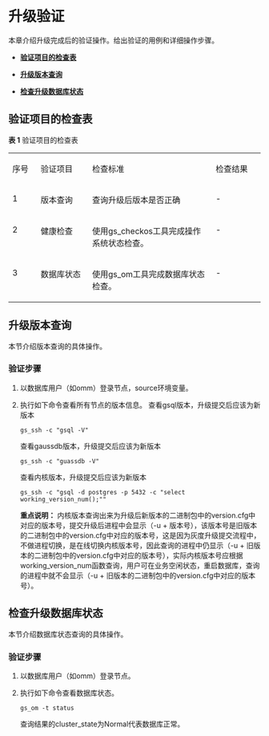# 升级验证

本章介绍升级完成后的验证操作。给出验证的用例和详细操作步骤。

-   **[验证项目的检查表](#验证项目的检查表)**  

-   **[升级版本查询](#升级版本查询)**  

-   **[检查升级数据库状态](#检查升级数据库状态)**  

## 验证项目的检查表

**表 1**  验证项目的检查表

<a name="toc218487221"></a>

<table><tbody><tr id="row35302572"><td class="cellrowborder" valign="top" width="11.219999999999999%"><p id="p40936059"><a name="p40936059"></a><a name="p40936059"></a>序号</p>
</td>
<td class="cellrowborder" valign="top" width="20.41%"><p id="p27486471"><a name="p27486471"></a><a name="p27486471"></a>验证项目</p>
</td>
<td class="cellrowborder" valign="top" width="48.980000000000004%"><p id="p11811639"><a name="p11811639"></a><a name="p11811639"></a>检查标准</p>
</td>
<td class="cellrowborder" valign="top" width="19.39%"><p id="p17218675"><a name="p17218675"></a><a name="p17218675"></a>检查结果</p>
</td>
</tr>
<tr id="row20750354"><td class="cellrowborder" valign="top" width="11.219999999999999%"><p id="p3057100"><a name="p3057100"></a><a name="p3057100"></a>1</p>
</td>
<td class="cellrowborder" valign="top" width="20.41%"><p id="p530184212110"><a name="p530184212110"></a><a name="p530184212110"></a>版本查询</p>
</td>
<td class="cellrowborder" valign="top" width="48.980000000000004%"><p id="p83018421413"><a name="p83018421413"></a><a name="p83018421413"></a>查询升级后版本是否正确</p>
</td>
<td class="cellrowborder" valign="top" width="19.39%"><p id="p30183838"><a name="p30183838"></a><a name="p30183838"></a>-</p>
</td>
</tr>
<tr id="row3219094"><td class="cellrowborder" valign="top" width="11.219999999999999%"><p id="p59420070"><a name="p59420070"></a><a name="p59420070"></a>2</p>
</td>
<td class="cellrowborder" valign="top" width="20.41%"><p id="p43016423117"><a name="p43016423117"></a><a name="p43016423117"></a>健康检查</p>
</td>
<td class="cellrowborder" valign="top" width="48.980000000000004%"><p id="p1680714524343"><a name="p1680714524343"></a><a name="p1680714524343"></a>使用gs_checkos工具完成操作系统状态检查。</p>
</td>
<td class="cellrowborder" valign="top" width="19.39%"><p id="p51381840"><a name="p51381840"></a><a name="p51381840"></a>-</p>
</td>
</tr>
<tr id="row59783377"><td class="cellrowborder" valign="top" width="11.219999999999999%"><p id="p10615408"><a name="p10615408"></a><a name="p10615408"></a>3</p>
</td>
<td class="cellrowborder" valign="top" width="20.41%"><p id="p54541752"><a name="p54541752"></a><a name="p54541752"></a>数据库状态</p>
</td>
<td class="cellrowborder" valign="top" width="48.980000000000004%"><p id="p345815107386"><a name="p345815107386"></a><a name="p345815107386"></a>使用gs_om工具完成数据库状态检查。</p>
</td>
<td class="cellrowborder" valign="top" width="19.39%"><p id="p23973984"><a name="p23973984"></a><a name="p23973984"></a>-</p>
</td>
</tr>
</tbody>
</table>

## 升级版本查询

本节介绍版本查询的具体操作。

### 验证步骤<a name="section117172026191017"></a>

1. 以数据库用户（如omm）登录节点，source环境变量。

2. 执行如下命令查看所有节点的版本信息。
   查看gsql版本，升级提交后应该为新版本
   ```
   gs_ssh -c "gsql -V"
   ```

   查看gaussdb版本，升级提交后应该为新版本
   ```
   gs_ssh -c "guassdb -V"
   ```

   查看内核版本，升级提交后应该为新版本
   ```
   gs_ssh -c "gsql -d postgres -p 5432 -c "select working_version_num();""
   ```
   **重点说明：** 内核版本查询出来为升级后新版本的二进制包中的version.cfg中对应的版本号，提交升级后进程中会显示（-u + 版本号），该版本号是旧版本的二进制包中的version.cfg中对应的版本号，这是因为灰度升级提交流程中，不做进程切换，是在线切换内核版本号，因此查询的进程中仍显示（-u + 旧版本的二进制包中的version.cfg中对应的版本号），实际内核版本号应根据working_version_num函数查询，用户可在业务空闲状态，重启数据库，查询的进程中就不会显示（-u + 旧版本的二进制包中的version.cfg中对应的版本号）。


## 检查升级数据库状态

本节介绍数据库状态查询的具体操作。

### 验证步骤<a name="section117172026191017"></a>

1. 以数据库用户（如omm）登录节点。

2. 执行如下命令查看数据库状态。

   ```
   gs_om -t status
   ```

   查询结果的cluster\_state为Normal代表数据库正常。

